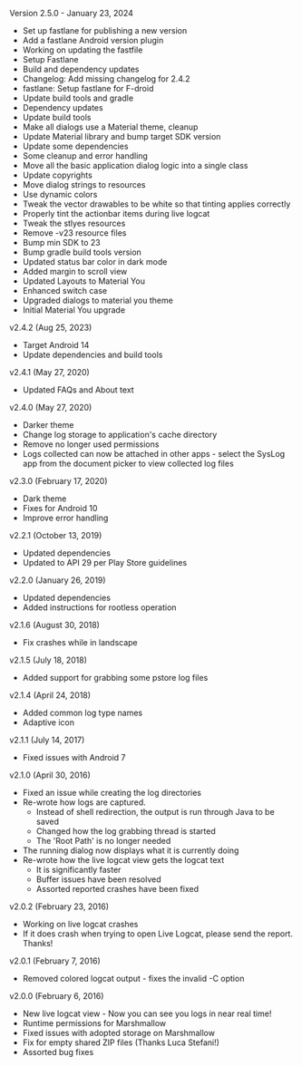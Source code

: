 Version 2.5.0  - January 23, 2024
- Set up fastlane for publishing a new version
- Add a fastlane Android version plugin
- Working on updating the fastfile
- Setup Fastlane
- Build and dependency updates
- Changelog: Add missing changelog for 2.4.2
- fastlane: Setup fastlane for F-droid
- Update build tools and gradle
- Dependency updates
- Update build tools
- Make all dialogs use a Material theme, cleanup
- Update Material library and bump target SDK version
- Update some dependencies
- Some cleanup and error handling
- Move all the basic application dialog logic into a single class
- Update copyrights
- Move dialog strings to resources
- Use dynamic colors
- Tweak the vector drawables to be white so that tinting applies correctly
- Properly tint the actionbar items during live logcat
- Tweak the stlyes resources
- Remove -v23 resource files
- Bump min SDK to 23
- Bump gradle build tools version
- Updated status bar color in dark mode
- Added margin to scroll view
- Updated Layouts to Material You
- Enhanced switch case
- Upgraded dialogs to material you theme
- Initial Material You upgrade

v2.4.2 (Aug 25, 2023)
* Target Android 14
* Update dependencies and build tools

v2.4.1 (May 27, 2020)
* Updated FAQs and About text

v2.4.0 (May 27, 2020)
* Darker theme
* Change log storage to application's cache directory
* Remove no longer used permissions
* Logs collected can now be attached in other apps - select the SysLog app from the document picker to view collected log files

v2.3.0 (February 17, 2020)
* Dark theme
* Fixes for Android 10
* Improve error handling

v2.2.1 (October 13, 2019)
* Updated dependencies
* Updated to API 29 per Play Store guidelines

v2.2.0 (January 26, 2019)
* Updated dependencies
* Added instructions for rootless operation

v2.1.6 (August 30, 2018)
* Fix crashes while in landscape

v2.1.5 (July 18, 2018)
* Added support for grabbing some pstore log files

v2.1.4 (April 24, 2018)
* Added common log type names
* Adaptive icon

v2.1.1 (July 14, 2017)
* Fixed issues with Android 7

v2.1.0 (April 30, 2016)
* Fixed an issue while creating the log directories
* Re-wrote how logs are captured.
  * Instead of shell redirection, the output is run through Java to be saved
  * Changed how the log grabbing thread is started
  * The 'Root Path' is no longer needed
* The running dialog now displays what it is currently doing
* Re-wrote how the live logcat view gets the logcat text
  * It is significantly faster
  * Buffer issues have been resolved
  * Assorted reported crashes have been fixed

v2.0.2 (February 23, 2016)
* Working on live logcat crashes
* If it does crash when trying to open Live Logcat, please send the report. Thanks!

v2.0.1 (February 7, 2016)
* Removed colored logcat output - fixes the invalid -C option

v2.0.0 (February 6, 2016)
* New live logcat view - Now you can see you logs in near real time!
* Runtime permissions for Marshmallow
* Fixed issues with adopted storage on Marshmallow
* Fix for empty shared ZIP files (Thanks Luca Stefani!)
* Assorted bug fixes
